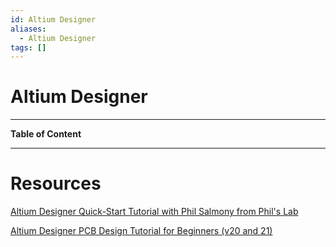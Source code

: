 ```yaml
---
id: Altium Designer
aliases:
  - Altium Designer
tags: []
---
```


# Altium Designer

---

**Table of Content**

---

# Resources

[Altium Designer Quick-Start Tutorial with Phil Salmony from Phil's Lab](https://youtu.be/YTGzncKU5RY?si=fxXn-Bp38lRzxZRh)

[Altium Designer PCB Design Tutorial for Beginners (v20 and 21)](https://youtube.com/playlist?list=PLDclr_SCaTAxEpaE0uf9RDQUNtW5YSoxW&si=sSj_5Wm8D49ssAqA)
